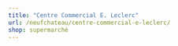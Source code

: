 ```yaml
---
title: "Centre Commercial E. Leclerc"
url: /neufchateau/centre-commercial-e-leclerc/
shop: supermarché
---
```


